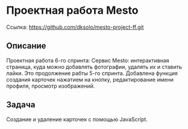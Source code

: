 # Проектная работа Mesto

Ссылка: https://github.com/dksolo/mesto-project-ff.git

## Описание
Проектная работа 6-го спринта:
Сервис Mesto: интерактивная страница, куда можно добавлять фотографии, удалять их и ставить лайки.
Это продолжение рабты 5-го спринта. Добавлена функция создания карточек нажатием на кнопку, редактирование имени профиля, просмотр изображений.

## Задача
Создание и удаление карточек с помощью JavaScript.

